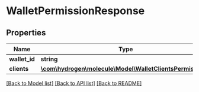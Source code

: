# WalletPermissionResponse

## Properties
Name | Type | Description | Notes
------------ | ------------- | ------------- | -------------
**wallet_id** | **string** |  | [optional] 
**clients** | [**\com\hydrogen\molecule\Model\WalletClientsPermission[]**](WalletClientsPermission.md) |  | [optional] 

[[Back to Model list]](../README.md#documentation-for-models) [[Back to API list]](../README.md#documentation-for-api-endpoints) [[Back to README]](../README.md)



